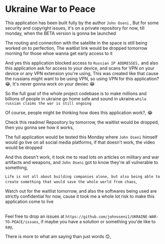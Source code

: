 # Ukraine War to Peace


This application has been built fully by the author ```John Oseni``` , But for some security and copyright issues, it's on a private repository for now, till monday, when the BETA version is gonna be launched

The routing and connection with the satellite in the space is still being worked on to perfection, The waitlist link would be dropped tomorrow morning for those whoe wanna get early access to it


And yes this application blocked access to ```Russian IP ADDRESSES,``` and also this application ask for access to your device, and scans for VPN on your device or any VPN extension you're using, This was created like that cause the russians might want to be using VPN, so using VPN for this application? 😂, It's never gonna work on your deviec 😂

So the full goal of the whole project codebase is to make millions and billions of people in ukraine go home safe and sound in ukraine ```while russian claims the war is still ongoing``` <br />

Of course, people might be thinking how does this application work?, 😂

Check this readme/ Repository by tomorrow, the waitlist would be dropped, then you gonna see how it works, 

The full application would be tested this Monday where ```John Oseni``` himself would go live on all social media platforms, if that doesn't work, the video would be dropped


And this doesn't work, it took me to read lots on articles on military and war artifacts and weapons, and ```John Oseni``` got to know they're all vulnerable to something, 

```Life is not all about building companies alone, but also being able to create something that would save the whole world from chaos```, <br />

Watch out for the waitlist tomorrow, and also the softwares being used are strictly confidential for now, cause it took me a whole lot risk to make this application come to live
<br /><br />

Feel free to drop an issues at ```https://github.com/johnoseni1/UKRAINE-WAR-TO-PEACE/issues```, if maybe you have a solution or something you'de like to say, 

There is more to what am saying than just words 😊,
